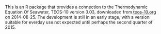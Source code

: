 This is an R package that provides a connection to the Thermodynamic Equation
Of Seawater, TEOS-10 version 3.03, downloaded from
[teos-10.org](http://www.teos-10.org) on 2014-08-25.  The development is still
in an early stage, with a version suitable for everday use not expected until
perhaps the second quarter of 2015.

